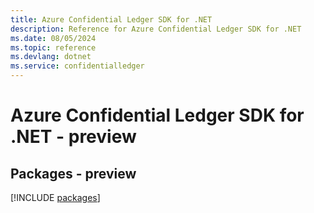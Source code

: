 ```yaml
---
title: Azure Confidential Ledger SDK for .NET
description: Reference for Azure Confidential Ledger SDK for .NET
ms.date: 08/05/2024
ms.topic: reference
ms.devlang: dotnet
ms.service: confidentialledger
---
```

# Azure Confidential Ledger SDK for .NET - preview
## Packages - preview
[!INCLUDE [packages](confidential-ledger-index.md)]